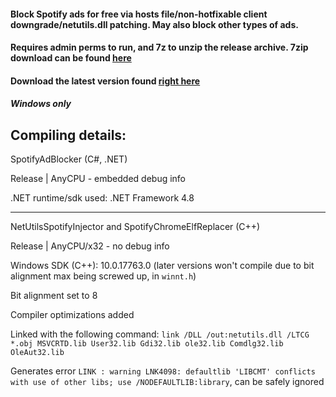 #### Block Spotify ads for free via hosts file/non-hotfixable client downgrade/netutils.dll patching. May also block other types of ads. 
#### Requires admin perms to run, and 7z to unzip the release archive. 7zip download can be found [here](https://www.7-zip.org/)
#### Download the latest version found [right here](https://github.com/HxxxB/SpotifyAdBlocker/releases)
##### Windows only

Compiling details:
----
SpotifyAdBlocker (C#, .NET)

Release | AnyCPU - embedded debug info 

.NET runtime/sdk used: .NET Framework 4.8

----

NetUtilsSpotifyInjector and SpotifyChromeElfReplacer (C++)

Release | AnyCPU/x32 - no debug info

Windows SDK (C++): 10.0.17763.0 (later versions won't compile due to bit alignment max being screwed up, in `winnt.h`)

Bit alignment set to 8

Compiler optimizations added 

Linked with the following command: `link /DLL /out:netutils.dll /LTCG *.obj MSVCRTD.lib User32.lib Gdi32.lib ole32.lib Comdlg32.lib OleAut32.lib`

Generates error `LINK : warning LNK4098: defaultlib 'LIBCMT' conflicts with use of other libs; use /NODEFAULTLIB:library`, can be safely ignored 




